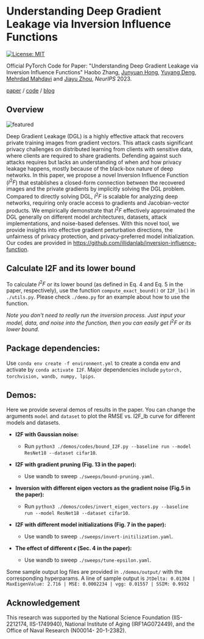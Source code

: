 Understanding Deep Gradient Leakage via Inversion Influence Functions
====================================================

[![License: MIT](https://img.shields.io/badge/License-MIT-green.svg)](https://opensource.org/licenses/MIT)

Official PyTorch Code for Paper: "Understanding Deep Gradient Leakage via Inversion
Influence Functions" Haobo Zhang, [Junyuan Hong](https://jyhong.gitlab.io/), [Yuyang Deng](https://sites.psu.edu/yuyangdeng/),
[Mehrdad Mahdavi](https://www.cse.psu.edu/~mzm616/) and [Jiayu Zhou](https://jiayuzhou.github.io/), *NeurIPS* 2023.

[paper](https://arxiv.org/pdf/2309.13016.pdf) / [code](https://github.com/haobozhang/inversion-influence-function) / [blog](https://jyhong.gitlab.io/publication/2023neurips_i2f/)

## Overview


![featured](https://github.com/illidanlab/inversion-influence-function/assets/6964516/d724696d-eada-4641-b313-22ec676523e9)

Deep Gradient Leakage (DGL) is a highly effective attack that recovers private training images from gradient vectors. This attack casts significant privacy challenges on distributed learning from clients with sensitive data, where clients are required to share gradients. Defending against such attacks requires but lacks an understanding of when and how privacy leakage happens, mostly because of the black-box nature of deep networks. In this paper, we propose a novel Inversion Influence Function ($I^2F$) that establishes a closed-form connection between the recovered images and the private gradients by implicitly solving the DGL problem. Compared to directly solving DGL, $I^2F$ is scalable for analyzing deep networks, requiring only oracle access to gradients and Jacobian-vector products. We empirically demonstrate that $I^2F$ effectively approximated the DGL generally on different model architectures, datasets, attack implementations, and noise-based defenses. With this novel tool, we provide insights into effective gradient perturbation directions, the unfairness of privacy protection, and privacy-preferred model initialization. Our codes are provided in https://github.com/illidanlab/inversion-influence-function.

## Calculate I2F and its lower bound

To calculate $I^2F$ or its lower bound (as defined in Eq. 4 and Eq. 5 in the paper, respectively), use the function `compute_exact_bound()` or `I2F_lb()` in `./utils.py`. Please check `./demo.py` for an example about how to use the function.

*Note you don't need to really run the inversion process. Just input your model, data, and noise into the function, then you can easily get* $I^2F$ *or its lower bound.*

## Package dependencies:

Use `conda env create -f environment.yml` to create a conda env and
activate by `conda activate I2F`. Major dependencies include
`pytorch, torchvision, wandb, numpy, lpips`.

## Demos:
Here we provide several demos of results in the paper.
You can change the arguments `model` and `dataset` to plot the RMSE vs. I2F_lb curve for different models and datasets.

- **I2F with Gaussian noise:**

    - Run `python3 ./demos/codes/bound_I2F.py --baseline run --model ResNet18 --dataset cifar10`.

- **I2F with gradient pruning (Fig. 13 in the paper):**

    - Use wandb to sweep `./sweeps/bound-pruning.yaml`.

- **Inversion with different eigen vectors as the gradient noise (Fig.5 in the paper):**

    - Run `python3 ./demos/codes/invert_eigen_vectors.py --baseline run --model ResNet18 --dataset cifar10`.

- **I2F with different model initializations (Fig. 7 in the paper):**

    - Use wandb to sweep `./sweeps/invert-initilization.yaml`.

- **The effect of different $\epsilon$ (Sec. 4 in the paper):**

    - Use wandb to sweep `./sweeps/tune-epsilon.yaml`.

Some sample output log files are provided in `./demos/output/` with the corresponding hyperparams. A line of sample output is `JtDelta: 0.01304 | MaxEigenValue: 2.716 | MSE: 0.0002234 | vgg: 0.01557 | SSIM: 0.9932`

## Acknowledgement
This research was supported by the National Science Foundation (IIS-2212174, IIS-1749940), National Institute of Aging (IRF1AG072449), and the Office of Naval Research (N00014- 20-1-2382).
